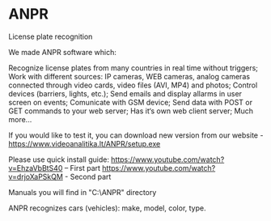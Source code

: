 # ANPR
License plate recognition

We made ANPR software which:

Recognize license plates from many countries in real time without triggers;
Work with different sources: IP cameras, WEB cameras, analog cameras connected through video cards, video files (AVI, MP4) and photos;
Control devices (barriers, lights, etc.);
Send emails and display allarms in user screen on events;
Comunicate with GSM device;
Send data with POST or GET commands to your web server;
Has it‘s own web client server;
Much more... 

If you would like to test it, you can download new version from our website - https://www.videoanalitika.lt/ANPR/setup.exe  

Please use quick install guide:
https://www.youtube.com/watch?v=EhzaVbBtS40  – First part
https://www.youtube.com/watch?v=drjoXaPSkQM   - Second part 

Manuals you will find in "C:\ANPR\" directory

ANPR recognizes cars (vehicles): make, model, color, type.
